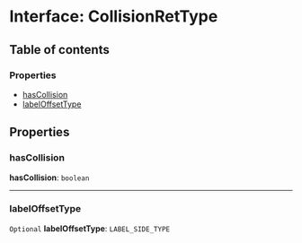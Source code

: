 # Interface: CollisionRetType

## Table of contents

### Properties

* [hasCollision](/en/auto-docs/renderer/interfaces/CollisionRetType.md#hascollision)
* [labelOffsetType](/en/auto-docs/renderer/interfaces/CollisionRetType.md#labeloffsettype)

## Properties

### hasCollision

**hasCollision**: `boolean`

***

### labelOffsetType

`Optional` **labelOffsetType**: `LABEL_SIDE_TYPE`
